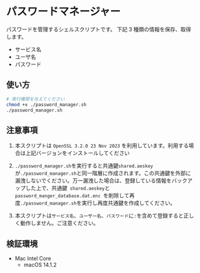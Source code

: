 # パスワードマネージャー

パスワードを管理するシェルスクリプトです。
下記 3 種類の情報を保存、取得します。

- サービス名
- ユーザ名
- パスワード

## 使い方

```bash
# 実行権限を与えてください
chmod +x ./password_manager.sh
./password_manager.sh
```

## 注意事項

1. 本スクリプトは `OpenSSL 3.2.0 23 Nov 2023` を利用しています。利用する場合は上記バージョンをインストールしてください

2. `./password_manager.sh`を実行すると共通鍵`shared.aeskey`が`./password_manager.sh`と同一階層に作成されます。この共通鍵を外部に漏洩しないでください。万一漏洩した場合は、登録している情報をバックアップした上で、共通鍵` shared.aeskey`と`password_manger_database.dat.enc `を削除して再度`./password_manager.sh`を実行し再度共通鍵を作成してください。

3. 本スクリプトは`サービス名`、`ユーザー名`、`パスワード`に`:`を含めて登録すると正しく動作しません。ご注意ください。

## 検証環境

- Mac Intel Core
  - macOS 14.1.2
